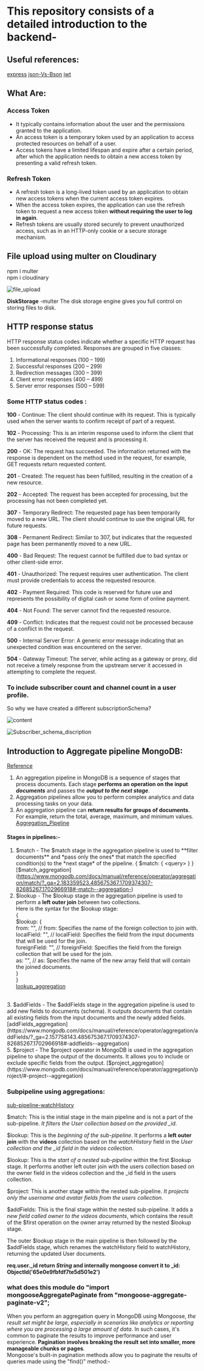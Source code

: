 # This repository consists of a detailed introduction to the backend- 
## Useful references: 
[express](https://expressjs.com/en/5x/api.html)
[json-Vs-Bson](https://www.mongodb.com/json-and-bson)
[jwt](https://github.com/auth0/node-jsonwebtoken#readme)

## What Are:
### Access Token 
* It typically contains information about the user and the permissions granted to the application.
* An access token is a temporary token used by an application to access protected resources on behalf of a user.
* Access tokens have a limited lifespan and expire after a certain period, after which the application needs to obtain a new access token by presenting a valid refresh token.
### Refresh Token 
* A refresh token is a long-lived token used by an application to obtain new access tokens when the current access token expires.
* When the access token expires, the application can use the refresh token to request a new access token **without requiring the user to log in again**.
* Refresh tokens are usually stored securely to prevent unauthorized access, such as in an HTTP-only cookie or a secure storage mechanism.

## File upload using multer on Cloudinary
npm i multer </br>
npm i cloudinary 

![file_upload](https://github.com/arpitjaiswal12/detailed-backend/assets/97618151/dbbe027a-5341-486a-913f-914b0dd10761)

**DiskStorage** -multer
The disk storage engine gives you full control on storing files to disk.

## HTTP response status
HTTP response status codes indicate whether a specific HTTP request has been successfully completed. Responses are grouped in five classes:

1. Informational responses (100 – 199)
2. Successful responses (200 – 299)
3. Redirection messages (300 – 399)
4. Client error responses (400 – 499)
5. Server error responses (500 – 599)

### Some HTTP status codes :

**100** - Continue: The client should continue with its request. This is typically used when the server wants to confirm receipt of part of a request.

**102** - Processing: This is an interim response used to inform the client that the server has received the request and is processing it.

**200** - OK: The request has succeeded. The information returned with the response is dependent on the method used in the request, for example, GET requests return requested content.

**201** - Created: The request has been fulfilled, resulting in the creation of a new resource.

**202** - Accepted: The request has been accepted for processing, but the processing has not been completed yet.

**307** - Temporary Redirect: The requested page has been temporarily moved to a new URL. The client should continue to use the original URL for future requests.

**308** - Permanent Redirect: Similar to 307, but indicates that the requested page has been permanently moved to a new URL.

**400** - Bad Request: The request cannot be fulfilled due to bad syntax or other client-side error.

**401** - Unauthorized: The request requires user authentication. The client must provide credentials to access the requested resource.

**402** - Payment Required: This code is reserved for future use and represents the possibility of digital cash or some form of online payment.

**404** - Not Found: The server cannot find the requested resource.

**409** - Conflict: Indicates that the request could not be processed because of a conflict in the request.

**500** - Internal Server Error: A generic error message indicating that an unexpected condition was encountered on the server.

**504** - Gateway Timeout: The server, while acting as a gateway or proxy, did not receive a timely response from the upstream server it accessed in attempting to complete the request.

### To include subscriber count and channel count in a user profile.
So why we have created a different subscriptionSchema?

![content](https://github.com/arpitjaiswal12/detailed-backend/assets/97618151/4cb3d909-72c4-42c7-8561-29f1cfbce4ba)

![Subscriber_schema_discription](https://github.com/arpitjaiswal12/detailed-backend/assets/97618151/5b5cbaef-2c98-4a75-9efb-12b0292a5251)

## Introduction to Aggregate pipeline MongoDB:
[Reference](https://www.mongodb.com/docs/manual/core/aggregation-pipeline/?_ga=2.158260031.485675367.1709374307-82685267.1702966918#aggregation-pipeline)

1. An aggregation pipeline in MongoDB is a sequence of stages that process documents. Each stage **performs an operation on the input** ***documents*** and passes the ***output to the next stage***.
2. Aggregation pipelines allow you to perform complex analytics and data processing tasks on your data.
3. An aggregation pipeline can **return results for groups of documents**. For example, return the total, average, maximum, and minimum values.
[Aggregation_Pipeline](https://www.mongodb.com/docs/manual/core/aggregation-pipeline/?_ga=2.158260031.485675367.1709374307-82685267.1702966918)

#### Stages in pipelines:-
1. $match - The $match stage in the aggregation pipeline is used to **filter documents** and *pass only the ones* that match the specified condition(s) to the *next stage* of the pipeline. { $match: { <query> } }
   [$match_aggregation](https://www.mongodb.com/docs/manual/reference/operator/aggregation/match/?_ga=2.183359523.485675367.1709374307-82685267.1702966918#-match--aggregation-)
2. $lookup - The $lookup stage in the aggregation pipeline is used to perform a **left outer join** between two collections.
   </br>
   Here is the syntax for the $lookup stage:
   </br>
{   </br>
  $lookup: {   </br>
    from: "<foreignCollection>", // from: Specifies the name of the foreign collection to join with.    </br>
    localField: "<localField>", // localField: Specifies the field from the input documents that will be used for the join.   </br>
    foreignField: "<foreignField>", // foreignField: Specifies the field from the foreign collection that will be used for the join.   </br>
    as: "<outputArray>", // as: Specifies the name of the new array field that will contain the joined documents.   </br>
  }   </br>
}   </br>
[lookup_aggregation](https://www.mongodb.com/docs/manual/reference/operator/aggregation/lookup/?_ga=2.78002321.485675367.1709374307-82685267.1702966918#-lookup--aggregation)
</br>
3. $addFields - The $addFields stage in the aggregation pipeline is used to add new fields to documents (schema). It outputs documents that contain all existing fields from the input documents and the newly added fields.
[addFields_aggregation](https://www.mongodb.com/docs/manual/reference/operator/aggregation/addFields/?_ga=2.157758143.485675367.1709374307-82685267.1702966918#-addfields--aggregation)    </br>
5. $project - The $project operator in MongoDB is used in the aggregation pipeline to shape the output of the documents. It allows you to include or exclude specific fields from the output.
[$project_aggregation](https://www.mongodb.com/docs/manual/reference/operator/aggregation/project/#-project--aggregation)

### Subpipeline using aggregations:

[sub-pipeline-watchHistory](https://github.com/arpitjaiswal12/detailed-backend/assets/97618151/d787fe90-caf7-4756-b747-eba7af94755d)

$match: This is the initial stage in the main pipeline and is not a part of the sub-pipeline. *It filters the User collection based on the provided _id*.

$lookup: This is the *beginning of the sub-pipeline*. It performs a **left outer join** with the **videos** collection based on the *watchHistory* field in the *User collection and the _id field in the videos collection*.

$lookup: This is the *start of a nested sub-pipeline* within the first $lookup stage. It performs another left outer join with the users collection based on the owner field in the videos collection and the _id field in the users collection.

$project: This is another stage within the nested sub-pipeline. *It projects only the username and avatar fields from the users collection*.

$addFields: This is the final stage within the nested sub-pipeline. It adds a *new field called owner to the videos documents*, which contains the result of the $first operation on the owner array returned by the nested $lookup stage.

The outer $lookup stage in the main pipeline is then followed by the $addFields stage, which renames the watchHistory field to watchHistory, returning the updated User documents.

**req.user._id return *String* and internally mongoose convert it to _id: ObjectId('65e0e9fbfdf7te5d501e2')**

### what does this module do "import mongooseAggregatePaginate from "mongoose-aggregate-paginate-v2";
When you perform an aggregation query in MongoDB using Mongoose, *the result set might be large, especially in scenarios like analytics or reporting where you are processing a large amount of data*. In such cases, it's common to paginate the results to improve performance and user experience. **Pagination involves breaking the result set into smaller, more manageable chunks or pages**.
<br>
Mongoose's built-in pagination methods allow you to paginate the results of queries made using the "find()" method:-


















